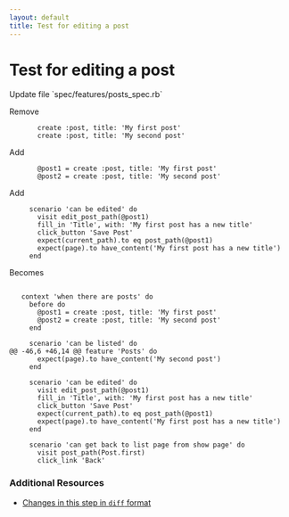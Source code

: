 ```yaml
---
layout: default
title: Test for editing a post
---
```


<h1 id="main">Test for editing a post</h1>
Update file `spec/features/posts_spec.rb`

Remove
<pre><code>       create :post, title: &#39;My first post&#39;
       create :post, title: &#39;My second post&#39;</code></pre>


Add
<pre><code>       @post1 = create :post, title: &#39;My first post&#39;
       @post2 = create :post, title: &#39;My second post&#39;</code></pre>


Add
<pre><code>     scenario &#39;can be edited&#39; do
       visit edit_post_path(@post1)
       fill_in &#39;Title&#39;, with: &#39;My first post has a new title&#39;
       click_button &#39;Save Post&#39;
       expect(current_path).to eq post_path(@post1)
       expect(page).to have_content(&#39;My first post has a new title&#39;)
     end</code></pre>


Becomes
<pre><code>&nbsp;
   context &#39;when there are posts&#39; do
     before do
       @post1 = create :post, title: &#39;My first post&#39;
       @post2 = create :post, title: &#39;My second post&#39;
     end
&nbsp;
     scenario &#39;can be listed&#39; do
@@ -46,6 +46,14 @@ feature &#39;Posts&#39; do
       expect(page).to have_content(&#39;My second post&#39;)
     end
&nbsp;
     scenario &#39;can be edited&#39; do
       visit edit_post_path(@post1)
       fill_in &#39;Title&#39;, with: &#39;My first post has a new title&#39;
       click_button &#39;Save Post&#39;
       expect(current_path).to eq post_path(@post1)
       expect(page).to have_content(&#39;My first post has a new title&#39;)
     end
&nbsp;
     scenario &#39;can get back to list page from show page&#39; do
       visit post_path(Post.first)
       click_link &#39;Back&#39;
</code></pre>



### Additional Resources

* [Changes in this step in `diff` format](https://github.com/stevenhallen/rails_getting_started_bdd/commit/41fc3537ec42ca1b0c27a39d26d8ce446ca0404d)

